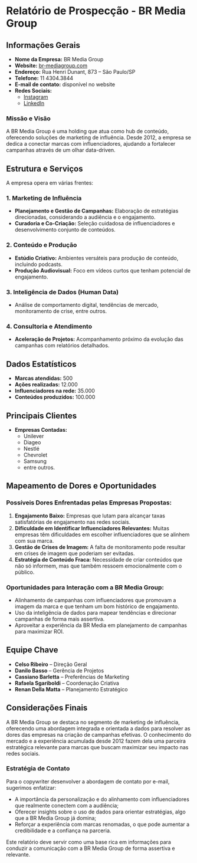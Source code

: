 # Relatório de Prospecção - BR Media Group

## Informações Gerais

- **Nome da Empresa:** BR Media Group
- **Website:** [br-mediagroup.com](https://www.br-mediagroup.com)
- **Endereço:** Rua Henri Dunant, 873 – São Paulo/SP
- **Telefone:** 11 4304.3844
- **E-mail de contato:** disponível no website
- **Redes Sociais:** 
  - [Instagram](https://www.instagram.com/brmediagroup)
  - [LinkedIn](https://www.linkedin.com/company/brmediagroup)

### Missão e Visão

A BR Media Group é uma holding que atua como hub de conteúdo, oferecendo soluções de marketing de influência. Desde 2012, a empresa se dedica a conectar marcas com influenciadores, ajudando a fortalecer campanhas através de um olhar data-driven.

## Estrutura e Serviços

A empresa opera em várias frentes:

### 1. **Marketing de Influência**
   - **Planejamento e Gestão de Campanhas:** Elaboração de estratégias direcionadas, considerando a audiência e o engajamento.
   - **Curadoria e Co-Criação:** Seleção cuidadosa de influenciadores e desenvolvimento conjunto de conteúdos.

### 2. **Conteúdo e Produção**
   - **Estúdio Criativo:** Ambientes versáteis para produção de conteúdo, incluindo podcasts.
   - **Produção Audiovisual:** Foco em vídeos curtos que tenham potencial de engajamento.

### 3. **Inteligência de Dados (Human Data)**
   - Análise de comportamento digital, tendências de mercado, monitoramento de crise, entre outros.

### 4. **Consultoria e Atendimento**
   - **Aceleração de Projetos:** Acompanhamento próximo da evolução das campanhas com relatórios detalhados.

## Dados Estatísticos

- **Marcas atendidas:** 500
- **Ações realizadas:** 12.000
- **Influenciadores na rede:** 35.000
- **Conteúdos produzidos:** 100.000

## Principais Clientes

- **Empresas Contadas:** 
  - Unilever
  - Diageo
  - Nestlé
  - Chevrolet
  - Samsung
  - entre outros.

## Mapeamento de Dores e Oportunidades

### Possíveis Dores Enfrentadas pelas Empresas Propostas:

1. **Engajamento Baixo:** Empresas que lutam para alcançar taxas satisfatórias de engajamento nas redes sociais.
2. **Dificuldade em Identificar Influenciadores Relevantes:** Muitas empresas têm dificuldades em escolher influenciadores que se alinhem com sua marca.
3. **Gestão de Crises de Imagem:** A falta de monitoramento pode resultar em crises de imagem que poderiam ser evitadas.
4. **Estratégia de Conteúdo Fraca:** Necessidade de criar conteúdos que não só informem, mas que também ressoem emocionalmente com o público.

### Oportunidades para Interação com a BR Media Group:

- Alinhamento de campanhas com influenciadores que promovam a imagem da marca e que tenham um bom histórico de engajamento.
- Uso da inteligência de dados para mapear tendências e direcionar campanhas de forma mais assertiva.
- Aproveitar a experiência da BR Media em planejamento de campanhas para maximizar ROI.

## Equipe Chave

- **Celso Ribeiro** – Direção Geral
- **Danilo Basso** – Gerência de Projetos
- **Cassiano Barletta** – Preferências de Marketing
- **Rafaela Sgariboldi** – Coordenação Criativa 
- **Renan Della Matta** – Planejamento Estratégico

## Considerações Finais

A BR Media Group se destaca no segmento de marketing de influência, oferecendo uma abordagem integrada e orientada a dados para resolver as dores das empresas na criação de campanhas efetivas. O conhecimento do mercado e a experiência acumulada desde 2012 fazem dela uma parceira estratégica relevante para marcas que buscam maximizar seu impacto nas redes sociais.

### Estratégia de Contato

Para o copywriter desenvolver a abordagem de contato por e-mail, sugerimos enfatizar:

- A importância da personalização e do alinhamento com influenciadores que realmente conectem com a audiência;
- Oferecer insights sobre o uso de dados para orientar estratégias, algo que a BR Media Group já domina;
- Reforçar a experiência com marcas renomadas, o que pode aumentar a credibilidade e a confiança na parceria.

Este relatório deve servir como uma base rica em informações para conduzir a comunicação com a BR Media Group de forma assertiva e relevante.